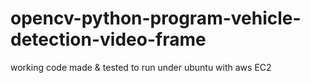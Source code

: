 # opencv-python-program-vehicle-detection-video-frame
working code made &amp; tested to run under ubuntu with aws EC2
